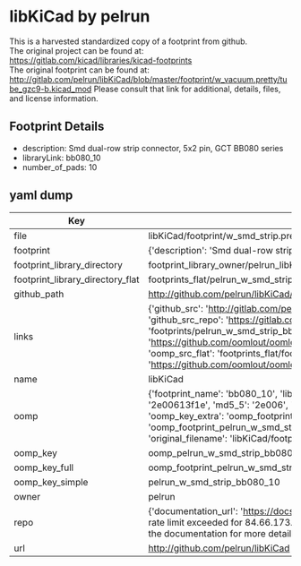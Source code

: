 # libKiCad by pelrun  
This is a harvested standardized copy of a footprint from github.  
The original project can be found at:  
https://gitlab.com/kicad/libraries/kicad-footprints  
The original footprint can be found at:
http://gitlab.com/pelrun/libKiCad/blob/master/footprint/w_vacuum.pretty/tube_gzc9-b.kicad_mod
Please consult that link for additional, details, files, and license information.  
## Footprint Details
* description: Smd dual-row strip connector, 5x2 pin, GCT BB080 series  
* libraryLink: bb080_10  
* number_of_pads: 10  
## yaml dump  
| Key | Value |  
| --- | --- |  
| file | libKiCad/footprint/w_smd_strip.pretty/bb080_10.kicad_mod |  
| footprint | {'description': 'Smd dual-row strip connector, 5x2 pin, GCT BB080 series', 'libraryLink': 'bb080_10', 'number_of_pads': 10} |  
| footprint_library_directory | footprint_library_owner/pelrun_libKiCad |  
| footprint_library_directory_flat | footprints_flat/pelrun_w_smd_strip_bb080_10/working |  
| github_path | http://github.com/pelrun/libKiCad/blob/master/footprint/w_smd_strip.pretty/bb080_10.kicad_mod |  
| links | {'github_src': 'http://gitlab.com/pelrun/libKiCad/blob/master/footprint/w_vacuum.pretty/tube_gzc9-b.kicad_mod', 'github_src_repo': 'https://gitlab.com/kicad/libraries/kicad-footprints', 'oomp_bot': 'footprints/pelrun_w_smd_strip_bb080_10/working', 'oomp_bot_github': 'https://github.com/oomlout/oomlout_oomp_footprint_bot/tree/main/footprints/pelrun_w_smd_strip_bb080_10/working', 'oomp_src_flat': 'footprints_flat/footprints_flat/pelrun_w_smd_strip_bb080_10/working', 'oomp_src_flat_github': 'https://github.com/oomlout/oomlout_oomp_footprint_src/tree/main/footprints_flat/pelrun_w_smd_strip_bb080_10/working'} |  
| name | libKiCad |  
| oomp | {'footprint_name': 'bb080_10', 'library_name': 'w_smd_strip', 'md5': '2e00613f1e43ac5ea76ce0d1c2e21a57', 'md5_10': '2e00613f1e', 'md5_5': '2e006', 'md5_6': '2e0061', 'oomp_key': 'oomp_pelrun_w_smd_strip_bb080_10', 'oomp_key_extra': 'oomp_footprint_pelrun_w_smd_strip_bb080_10', 'oomp_key_full': 'oomp_footprint_pelrun_w_smd_strip_bb080_10_2e0061', 'oomp_key_simple': 'pelrun_w_smd_strip_bb080_10', 'original_filename': 'libKiCad/footprint/w_smd_strip.pretty/bb080_10.kicad_mod', 'owner_name': 'pelrun'} |  
| oomp_key | oomp_pelrun_w_smd_strip_bb080_10 |  
| oomp_key_full | oomp_footprint_pelrun_w_smd_strip_bb080_10 |  
| oomp_key_simple | pelrun_w_smd_strip_bb080_10 |  
| owner | pelrun |  
| repo | {'documentation_url': 'https://docs.github.com/rest/overview/resources-in-the-rest-api#rate-limiting', 'message': "API rate limit exceeded for 84.66.173.59. (But here's the good news: Authenticated requests get a higher rate limit. Check out the documentation for more details.)"} |  
| url | http://github.com/pelrun/libKiCad |  

